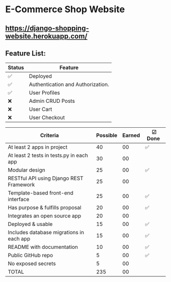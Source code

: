 E-Commerce Shop Website
========================

https://django-shopping-website.herokuapp.com/
-----------------


Feature List:
----------------

|        Status         |           Feature                 |
| --------------------- | --------------------------------- |
|          ✅           | Deployed                          |
|          ✅           | Authentication and Authorization. |
|          ✅           | User Profiles                     |
|          ❌           | Admin CRUD Posts                  |
|          ❌           | User Cart                         |
|          ❌           | User Checkout                     |




|Criteria	                                   |  Possible	| Earned |	☑ Done ️
|----------------------------------------------|------------|--------|---------
|At least 2 apps in project	                   |    40	    |  00	 |  ✅
|At least 2 tests in tests.py in each app	   |    30	    |  00	 |  
|Modular design	                               |    25	    |  00	 |  ✅
|RESTful API using Django REST Framework	   |    25	    |  00	 |
|Template-based front-end interface	           |    25	    |  00	 |  ✅
|Has purpose & fulfills proposal	           |    20	    |  00	 |  ✅
|Integrates an open source app	               |    20	    |  00	 |
|Deployed & usable	                           |    15	    |  00	 |  ✅
|Includes database migrations in each app	   |    15	    |  00	 |  ✅
|README with documentation	                   |    10	    |  00	 |  ✅
|Public GitHub repo	                           |     5	    |  00	 |  ✅
|No exposed secrets	                           |     5	    |  00	 |
|TOTAL	                                       |   235	    |  00    |	